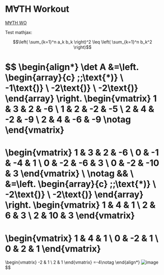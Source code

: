 # M&#8704;TH Workout

[M&#8704;TH WO](https://mathwo.github.io/)

Test mathjax:

$$\left( \sum_{k=1}^n a_k b_k \right)^2 \leq \left( \sum_{k=1}^n b_k^2 \right)$$

$$
\begin{align*}
\det A &=\left. 
\begin{array}{c}
\;\;\text{*)} \\ 
-1\text{)} \\ 
-2\text{)} \\ 
-2\text{)}
\end{array}
\right. 
\begin{vmatrix}
1 & 3 & 2 & -6 \\ 
1 & 2 & -2 & -5 \\ 
2 & 4 & -2 & -9 \\ 
2 & 4 & -6 & -9  \notag
\end{vmatrix}
=
\begin{vmatrix}
1 & 3 & 2 & -6 \\ 
0 & -1 & -4 & 1 \\ 
0 & -2 & -6 & 3 \\ 
0 & -2 & -10 & 3
\end{vmatrix}
\\ \notag
&& \\ 
&=\left. 
\begin{array}{c}
\;\;\text{*)} \\ 
-2\text{)} \\ 
-2\text{)}
\end{array}
\right. 
\begin{vmatrix}
1 & 4 & 1 \\ 
2 & 6 & 3 \\ 
2 & 10 & 3
\end{vmatrix}
=
\begin{vmatrix}
1 & 4 & 1 \\ 
0 & -2 & 1 \\ 
0 & 2 & 1
\end{vmatrix}
=
\begin{vmatrix}
-2 & 1 \\ 
2 & 1
\end{vmatrix}
=-4\notag
\end{align*}
![image](https://user-images.githubusercontent.com/7368462/169422686-9707f5b8-a849-4d5b-838f-d02b0deeac43.png)
$$
